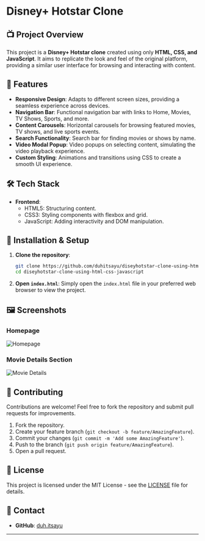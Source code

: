 # Disney+ Hotstar Clone

## 📺 Project Overview

This project is a **Disney+ Hotstar clone** created using only **HTML, CSS, and JavaScript**. It aims to replicate the look and feel of the original platform, providing a similar user interface for browsing and interacting with content.

## 🚀 Features

- **Responsive Design**: Adapts to different screen sizes, providing a seamless experience across devices.
- **Navigation Bar**: Functional navigation bar with links to Home, Movies, TV Shows, Sports, and more.
- **Content Carousels**: Horizontal carousels for browsing featured movies, TV shows, and live sports events.
- **Search Functionality**: Search bar for finding movies or shows by name.
- **Video Modal Popup**: Video popups on selecting content, simulating the video playback experience.
- **Custom Styling**: Animations and transitions using CSS to create a smooth UI experience.

## 🛠️ Tech Stack

- **Frontend**: 
  - HTML5: Structuring content.
  - CSS3: Styling components with flexbox and grid.
  - JavaScript: Adding interactivity and DOM manipulation.

## 🔧 Installation & Setup

1. **Clone the repository**:
    ```bash
    git clone https://github.com/duhitsayu/diseyhotstar-clone-using-html-css-javascript.git
    cd diseyhotstar-clone-using-html-css-javascript
    ```

2. **Open `index.html`**:
   Simply open the `index.html` file in your preferred web browser to view the project.

## 🖼️ Screenshots

### Homepage
![Homepage](link-to-your-screenshot)

### Movie Details Section
![Movie Details](link-to-your-screenshot)

## 🤝 Contributing

Contributions are welcome! Feel free to fork the repository and submit pull requests for improvements.

1. Fork the repository.
2. Create your feature branch (`git checkout -b feature/AmazingFeature`).
3. Commit your changes (`git commit -m 'Add some AmazingFeature'`).
4. Push to the branch (`git push origin feature/AmazingFeature`).
5. Open a pull request.

## 📄 License

This project is licensed under the MIT License - see the [LICENSE](LICENSE) file for details.

## 💬 Contact

- **GitHub**: [duh.itsayu](https://github.com/duhitsayu)

---

